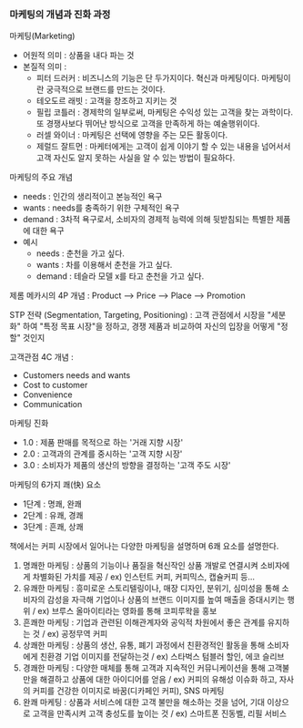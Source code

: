 ### 마케팅의 개념과 진화 과정

마케팅(Marketing) 
- 어원적 의미 : 상품을 내다 파는 것
- 본질적 의미 :
  - 피터 드러커 : 비즈니스의 기능은 단 두가지이다. 혁신과 마케팅이다. 마케팅이란 궁극적으로 브랜드를 만드는 것이다.
  - 테오도르 래빗 : 고객을 창조하고 지키는 것
  - 필립 코틀러 : 경제학의 일부로써, 마케팅은 수익성 있는 고객을 찾는 과학이다. 또 경쟁사보다 뛰어난 방식으로 고객을 만족하게 하는 예술행위이다.
  - 러셀 와이너 : 마케팅은 선택에 영향을 주는 모든 활동이다.
  - 제럴드 잘트먼 : 마케터에게는 고객이 쉽게 이야기 할 수 있는 내용을 넘어서서 고객 자신도 알지 못하는 사실을 알 수 있는 방법이 필요하다.
 
마케팅의 주요 개념
- needs : 인간의 생리적이고 본능적인 욕구
- wants : needs를 충족하기 위한 구체적인 욕구
- demand : 3차적 욕구로서, 소비자의 경제적 능력에 의해 뒷받침되는 특별한 제품에 대한 욕구
- 예시
  - needs : 춘천을 가고 싶다.
  - wants : 차를 이용해서 춘천을 가고 싶다.
  - demand : 테슬라 모델 x를 타고 춘천을 가고 싶다.
 
제롬 메카시의 4P 개념 : Product --> Price --> Place --> Promotion

STP 전략 (Segmentation, Targeting, Positioning) : 고객 관점에서 시장을 "세분화" 하여 "특정 목표 시장"을 정하고, 경쟁 제품과 비교하여 자신의 입장을 어떻게 "정할" 것인지

고객관점 4C 개념 : 
- Customers needs and wants
- Cost to customer
- Convenience
- Communication

마케팅 진화
- 1.0 : 제품 판매를 목적으로 하는 '거래 지향 시장'
- 2.0 : 고객과의 관계를 중시하는 '고객 지향 시장'
- 3.0 : 소비자가 제품의 생산의 방향을 결정하는 '고객 주도 시장'

마케팅의 6가지 쾌(快) 요소
- 1단계 : 명쾌, 완쾌
- 2단계 : 유쾌, 경쾌
- 3단계 : 흔쾌, 상쾌

책에서는 커피 시장에서 일어나는 다양한 마케팅을 설명하며 6쾌 요소를 설명한다.

1. 명쾌한 마케팅 : 상품의 기능이나 품질을 혁신작인 상품 개발로 연결시켜 소비자에게 차별화된 가치를 제공 / ex) 인스턴트 커피, 커피믹스, 캡슐커피 등...
2. 유쾌한 마케팅 : 흥미로운 스토리텔링이나, 매장 디자인, 분위기, 심미성을 통해 소비자의 감성을 자극해 기업이나 상품의 브랜드 이미지를 높여 매출을 증대시키는 행위 / ex) 브루스 올마이티라는 영화를 통해 코피루왁을 홍보
3. 흔쾌한 마케팅 : 기업과 관련된 이해관계자와 공익적 차원에서 좋은 관계를 유지하는 것 / ex) 공정무역 커피
4. 상쾌한 마케팅 : 상품의 생산, 유통, 폐기 과정에서 친환경적인 활동을 통해 소비자에게 친환경 기업 이미지를 전달하는것 / ex) 스타벅스 텀블러 할인, 에코 슬리브
5. 경쾌한 마케팅 : 다양한 매체를 통해 고객과 지속적인 커뮤니케이션을 통해 고객불만을 해결하고 상품에 대한 아이디어를 얻음 / ex) 커피의 유해성 이슈화 하고, 자사의 커피를 건강한 이미지로 바꿈(디카페인 커피), SNS 마케팅
6. 완쾌 마케팅 : 상품과 서비스에 대한 고객 불만을 해소하는 것을 넘어, 기대 이상으로 고객을 만족시켜 고객 충성도를 높이는 것 / ex) 스마트폰 진동벨, 리필 서비스 

